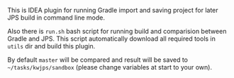 This is IDEA plugin for running Gradle import and saving project for later JPS build in command line mode.

Also there is `run.sh` bash script for running build and comparision between Gradle and JPS.
This script automatically download all required tools in `utils` dir and build this plugin.

By default `master` will be compared and result will be saved to `~/tasks/kwjps/sandbox` (please change variables at start to your own).  